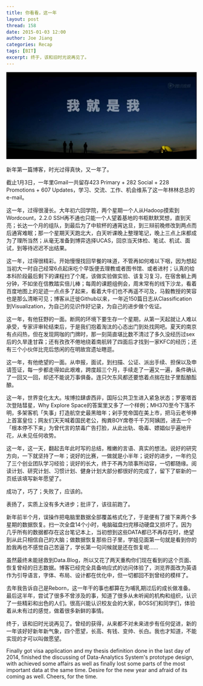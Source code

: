 ```yaml
---
title: 你看看，这一年
layout: post
thread: 158
date: 2015-01-03 12:00
author: Joe Jiang
categories: Recap
tags: [BIT]
excerpt: 终于，该和旧时光说再见了。
---
```


![](/assets/in-post/2015-01-03-Goodbye-My-Old-Times.png)

新年第一篇博客，时光过得真快，又一年了。

截止1月3日，一年里Gmail一共留存423 Primary + 282 Social + 228 Promotions + 607 Updates，学习、交流、工作、机会维系了这一年林林总总的e-mail。

这一年，过得很漫长。大年初六回学院，两个星期一个人从Hadoop摸索到Wordcount，2.2.0 SSH再不通也只能一个人望着基地的书柜默默冥想，直到天亮；长达一个月的组队，到最后为了中软杯的通宵达旦，到三辩前晚修改到两点而后通宵难眠；那一个星期天天跑北大，白天听课晚上整理笔记，晚上三点上床都成为了理所当然；从毫无准备到博弈选择UCAS，回京当天体检、笔试、机试、面试，到等待迟迟不出结果。

这一年，过得很精彩。开始慢慢找回早餐的味道，不管再如何难以下咽，因为想起当初大一时自己经常6点起床吃个早饭便去理教或者图书馆、或者进村；认真的给本科阶段最后剩下的课程扫了个尾，该做实验做实验、该复习复习，在宿舍躺上两分钟，不如坐在信教踏实倍儿棒；每周的课题组例会，周末常有的线下沙龙，看着百度地图上的足迹一点点多了起来，看着大牛们也不再遥不可及，马毅教授的笑容也是那么清晰可见；博客从迁徙Github以来，一年近150篇日志从Classification到Visualization，为自己的见识作好记录，为自己的进步做个佐证。

这一年，有他狂野的一面。断网的环境下要生存一个星期，从第一天起就让人难以承受，专家评审轮结束后，于是我们抱着淘汰的心态出门到处找网吧。夏天的南京有点闷热，但在发现网咖的门牌时，那一刻简直堪比数不清过了多久没经历过sex后的久旱逢甘霖；还有孜孜不倦地绕着南航转了四面后才找到一家KFC的经历；还有三个小伙伴比完后悠闲的在明故宫遗址瞎逛。

这一年，有他绝望的一面。从申报，面试，到扫描、公证、派出手续、担保以及申请签证，每一步都走得如此艰难，跨度超三个月，手续走了一遍又一遍，条件确认了一回又一回，却还不能说万事俱备。连只欠东风都还要悠着点揣在肚子里酝酿酝酿。

这一年，世界变化太大。埃博拉肆虐西非，国际公共卫生进入紧急状态；罗塞塔首次登陆彗星，Why Explore Space的答案里又多了一个样例；MH370至今下落不明，多架客机「失事」打造航空史最黑暗年；剁手党帝国在美上市，把马云老爷捧上首富皇位；网友们天天喊着国民老公，掏粪BOY席卷千千万阿姨团，进去一个「根本停不下来」为曾代言的禁毒广告打脸，从此出轨、吸毒、嫖娼似乎遍地开花，从未见任何收势。

这一年，这一天，翻起去年此时写的总结，稚嫩的言语、真实的想法。说好的研究方向，一下就坚持了一年；说好的比赛，一做就是小半年；说好的进步，一年约见了三个创业团队学习经验；说好的长大，终于不再为琐事所动容，一切都随缘。阅读计划、研究计划、习惯计划、健身计划大部分都很好的完成了，留下了崭新的一页纸该填写新年愿望了。

成功了，巧了；失败了，应该的。

表扬了，实质上没有多大进步；批评了，该往前跑了。

新年前半个月，误操作把电脑里数据全部覆盖格式化了，于是便有了接下来两个多星期的数据恢复。扫一次全盘14个小时，电脑磁盘扫完移动硬盘又损坏了。因为几乎所有的数据都存在这台笔记本上，当初想到这些DATA都已不再存在时，绝望到从此只相信自己的大脑；做数据恢复那些日子里，学姐见面第一句就是看到你的脸我再也不感觉自己苦逼了，学长第一句问候就是还在恢复呢……

虽然最终未能拯救到Data.Blog，所以又花了两天重构你们现在看到的这个页面、恢复曾经的日志数据。博客已经完全具备响应式的访问体验了，浏览界面改为英语作为引导语言，字体、布局、设计都在优化中，但一切都回不到曾经的模样了。

去年我告诉自己是Reborn，这一年干的事也都算在为哺乳期过后的成长做准备。最后这半年，尝试了很多不曾涉及的事，知道了很多从未听闻的机构和组织，认识了一些精彩和出色的人们。很高兴能认识校友会的大家，BOSS们和同学们，体验着从未有过的感觉，做着很多新鲜的事情。

终于，该和旧时光说再见了。曾经的获得，从来都不对未来进步有任何促进，新的一年该好好新年新气象，四个愿望，长高、有钱、变帅、长白。我也才知道，不能实现的才可以叫做愿望。

Finally got visa application and my thesis definition done in the last day of 2014, finished the discussing of Data-Analytics System's prototype design, with achieved some affairs as well as finally lost some parts of the most important data at the same time. Desire for the new year and afraid of its coming as well. Cheers, for the time.
